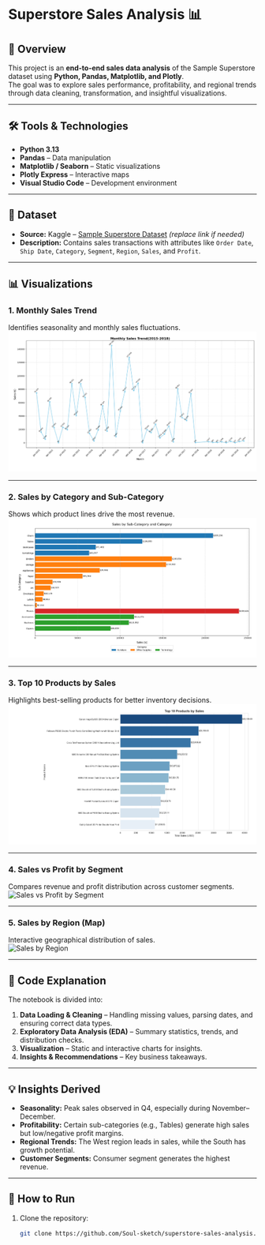 # Superstore Sales Analysis 📊

## 📌 Overview
This project is an **end-to-end sales data analysis** of the Sample Superstore dataset using **Python, Pandas, Matplotlib, and Plotly**.  
The goal was to explore sales performance, profitability, and regional trends through data cleaning, transformation, and insightful visualizations.

---

## 🛠 Tools & Technologies
- **Python 3.13**
- **Pandas** – Data manipulation
- **Matplotlib / Seaborn** – Static visualizations
- **Plotly Express** – Interactive maps
- **Visual Studio Code** – Development environment

---

## 📂 Dataset
- **Source:** Kaggle – [Sample Superstore Dataset](https://www.kaggle.com/datasets/blank/sample-superstore) *(replace link if needed)*
- **Description:** Contains sales transactions with attributes like `Order Date`, `Ship Date`, `Category`, `Segment`, `Region`, `Sales`, and `Profit`.

---

## 📊 Visualizations

### 1. Monthly Sales Trend
Identifies seasonality and monthly sales fluctuations.  
![Monthly Sales Trend](https://github.com/Soul-sketch/Superstore-Sales-Analysis/blob/main/Images/Monthly%20Sales%20Trend(2015-2018).png)

---

### 2. Sales by Category and Sub-Category
Shows which product lines drive the most revenue.  
![Sales by Category](https://github.com/Soul-sketch/Superstore-Sales-Analysis/blob/main/Images/Sales%20by%20Sub-Category%20and%20Category.png)

---

### 3. Top 10 Products by Sales
Highlights best-selling products for better inventory decisions.  
![Top Products](https://github.com/Soul-sketch/Superstore-Sales-Analysis/blob/main/Images/Top%2010%20Products%20by%20Sales.png)

---

### 4. Sales vs Profit by Segment
Compares revenue and profit distribution across customer segments.  
![Sales vs Profit by Segment]()

---

### 5. Sales by Region (Map)
Interactive geographical distribution of sales.  
![Sales by Region](Images/Sales_by_Region_Map.PNG)

---

## 📜 Code Explanation
The notebook is divided into:
1. **Data Loading & Cleaning** – Handling missing values, parsing dates, and ensuring correct data types.
2. **Exploratory Data Analysis (EDA)** – Summary statistics, trends, and distribution checks.
3. **Visualization** – Static and interactive charts for insights.
4. **Insights & Recommendations** – Key business takeaways.

---

## 💡 Insights Derived
- **Seasonality:** Peak sales observed in Q4, especially during November–December.
- **Profitability:** Certain sub-categories (e.g., Tables) generate high sales but low/negative profit margins.
- **Regional Trends:** The West region leads in sales, while the South has growth potential.
- **Customer Segments:** Consumer segment generates the highest revenue.

---

## 📌 How to Run
1. Clone the repository:
   ```bash
   git clone https://github.com/Soul-sketch/superstore-sales-analysis.git

